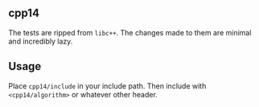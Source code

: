## cpp14
The tests are ripped from `libc++`. The changes made to them are minimal and incredibly lazy.

## Usage
Place `cpp14/include` in your include path. Then include with `<cpp14/algorithm>` or whatever other header. 
